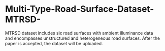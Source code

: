 # Multi-Type-Road-Surface-Dataset-MTRSD-
MTRSD dataset includes six road surfaces with ambient illuminance data and encompasses unstructured and heterogeneous road surfaces.
After the paper is accepted, the dataset will be uploaded.
